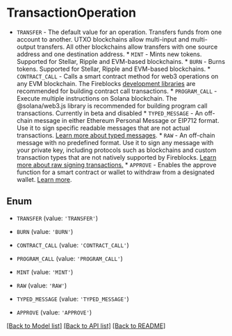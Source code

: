 # TransactionOperation

* `TRANSFER` - The default value for an operation. Transfers funds from one account to another. UTXO blockchains allow multi-input and multi-output transfers. All other blockchains allow transfers with one source address and one destination address. * `MINT` - Mints new tokens. Supported for Stellar, Ripple and EVM-based blockchains. * `BURN` - Burns tokens. Supported for Stellar, Ripple and EVM-based blockchains. * `CONTRACT_CALL` - Calls a smart contract method for web3 operations on any EVM blockchain. The Fireblocks [development libraries](https://developers.fireblocks.com/docs/ethereum-development#convenience-libraries) are recommended for building contract call transactions. * `PROGRAM_CALL` - Execute multiple instructions on Solana blockchain. The @solana/web3.js library is recommended for building program call transactions. Currently in beta and disabled * `TYPED_MESSAGE` - An off-chain message in either Ethereum Personal Message or EIP712 format. Use it to sign specific readable messages that are not actual transactions. [Learn more about typed messages](https://developers.fireblocks.com/docs/typed-message-signing). * `RAW` - An off-chain message with no predefined format. Use it to sign any message with your private key, including protocols such as blockchains and custom transaction types that are not natively supported by Fireblocks. [Learn more about raw signing transactions.](https://developers.fireblocks.com/docs/raw-message-signing) * `APPROVE` - Enables the approve function for a smart contract or wallet to  withdraw from a designated wallet. [Learn more](https://support.fireblocks.io/hc/en-us/articles/4404616097426-Amount-Cap-for-Approve-transactions). 

## Enum

* `TRANSFER` (value: `'TRANSFER'`)

* `BURN` (value: `'BURN'`)

* `CONTRACT_CALL` (value: `'CONTRACT_CALL'`)

* `PROGRAM_CALL` (value: `'PROGRAM_CALL'`)

* `MINT` (value: `'MINT'`)

* `RAW` (value: `'RAW'`)

* `TYPED_MESSAGE` (value: `'TYPED_MESSAGE'`)

* `APPROVE` (value: `'APPROVE'`)

[[Back to Model list]](../README.md#documentation-for-models) [[Back to API list]](../README.md#documentation-for-api-endpoints) [[Back to README]](../README.md)


